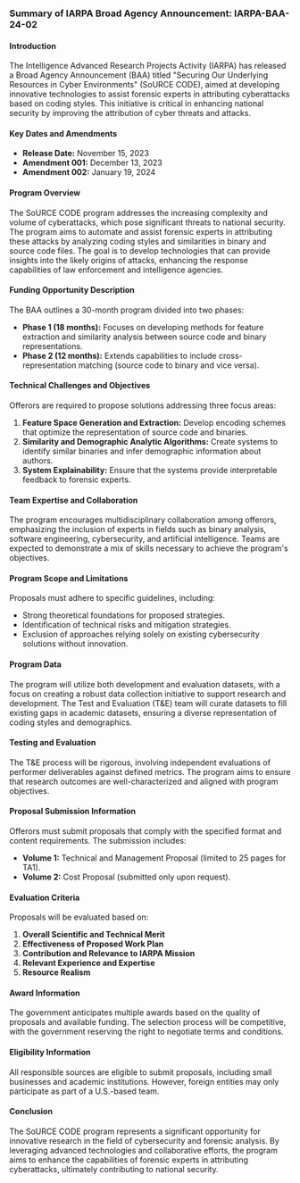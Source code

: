 ### Summary of IARPA Broad Agency Announcement: IARPA-BAA-24-02

#### Introduction
The Intelligence Advanced Research Projects Activity (IARPA) has released a Broad Agency Announcement (BAA) titled "Securing Our Underlying Resources in Cyber Environments" (SoURCE CODE), aimed at developing innovative technologies to assist forensic experts in attributing cyberattacks based on coding styles. This initiative is critical in enhancing national security by improving the attribution of cyber threats and attacks.

#### Key Dates and Amendments
- **Release Date:** November 15, 2023
- **Amendment 001:** December 13, 2023
- **Amendment 002:** January 19, 2024

#### Program Overview
The SoURCE CODE program addresses the increasing complexity and volume of cyberattacks, which pose significant threats to national security. The program aims to automate and assist forensic experts in attributing these attacks by analyzing coding styles and similarities in binary and source code files. The goal is to develop technologies that can provide insights into the likely origins of attacks, enhancing the response capabilities of law enforcement and intelligence agencies.

#### Funding Opportunity Description
The BAA outlines a 30-month program divided into two phases:
- **Phase 1 (18 months):** Focuses on developing methods for feature extraction and similarity analysis between source code and binary representations.
- **Phase 2 (12 months):** Extends capabilities to include cross-representation matching (source code to binary and vice versa).

#### Technical Challenges and Objectives
Offerors are required to propose solutions addressing three focus areas:
1. **Feature Space Generation and Extraction:** Develop encoding schemes that optimize the representation of source code and binaries.
2. **Similarity and Demographic Analytic Algorithms:** Create systems to identify similar binaries and infer demographic information about authors.
3. **System Explainability:** Ensure that the systems provide interpretable feedback to forensic experts.

#### Team Expertise and Collaboration
The program encourages multidisciplinary collaboration among offerors, emphasizing the inclusion of experts in fields such as binary analysis, software engineering, cybersecurity, and artificial intelligence. Teams are expected to demonstrate a mix of skills necessary to achieve the program's objectives.

#### Program Scope and Limitations
Proposals must adhere to specific guidelines, including:
- Strong theoretical foundations for proposed strategies.
- Identification of technical risks and mitigation strategies.
- Exclusion of approaches relying solely on existing cybersecurity solutions without innovation.

#### Program Data
The program will utilize both development and evaluation datasets, with a focus on creating a robust data collection initiative to support research and development. The Test and Evaluation (T&E) team will curate datasets to fill existing gaps in academic datasets, ensuring a diverse representation of coding styles and demographics.

#### Testing and Evaluation
The T&E process will be rigorous, involving independent evaluations of performer deliverables against defined metrics. The program aims to ensure that research outcomes are well-characterized and aligned with program objectives.

#### Proposal Submission Information
Offerors must submit proposals that comply with the specified format and content requirements. The submission includes:
- **Volume 1:** Technical and Management Proposal (limited to 25 pages for TA1).
- **Volume 2:** Cost Proposal (submitted only upon request).

#### Evaluation Criteria
Proposals will be evaluated based on:
1. **Overall Scientific and Technical Merit**
2. **Effectiveness of Proposed Work Plan**
3. **Contribution and Relevance to IARPA Mission**
4. **Relevant Experience and Expertise**
5. **Resource Realism**

#### Award Information
The government anticipates multiple awards based on the quality of proposals and available funding. The selection process will be competitive, with the government reserving the right to negotiate terms and conditions.

#### Eligibility Information
All responsible sources are eligible to submit proposals, including small businesses and academic institutions. However, foreign entities may only participate as part of a U.S.-based team.

#### Conclusion
The SoURCE CODE program represents a significant opportunity for innovative research in the field of cybersecurity and forensic analysis. By leveraging advanced technologies and collaborative efforts, the program aims to enhance the capabilities of forensic experts in attributing cyberattacks, ultimately contributing to national security.